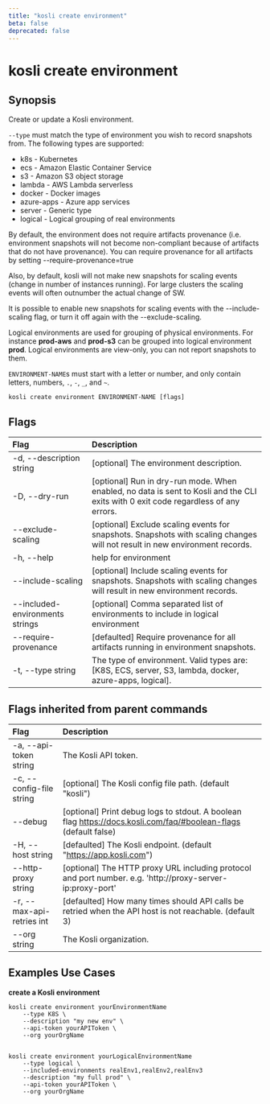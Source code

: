 ```yaml
---
title: "kosli create environment"
beta: false
deprecated: false
---
```


# kosli create environment

## Synopsis

Create or update a Kosli environment.

``--type`` must match the type of environment you wish to record snapshots from.
The following types are supported:
  - k8s        - Kubernetes
  - ecs        - Amazon Elastic Container Service
  - s3         - Amazon S3 object storage
  - lambda     - AWS Lambda serverless
  - docker     - Docker images
  - azure-apps - Azure app services
  - server     - Generic type
  - logical    - Logical grouping of real environments

By default, the environment does not require artifacts provenance (i.e. environment snapshots will not 
become non-compliant because of artifacts that do not have provenance). You can require provenance for all artifacts
by setting --require-provenance=true

Also, by default, kosli will not make new snapshots for scaling events (change in number of instances running).
For large clusters the scaling events will often outnumber the actual change of SW.

It is possible to enable new snapshots for scaling events with the --include-scaling flag, or turn
it off again with the --exclude-scaling.

Logical environments are used for grouping of physical environments. For instance **prod-aws** and **prod-s3** can
be grouped into logical environment **prod**. Logical environments are view-only, you can not report snapshots
to them.

`ENVIRONMENT-NAME`s must start with a letter or number, and only contain letters, numbers, `.`, `-`, `_`, and `~`.


```shell
kosli create environment ENVIRONMENT-NAME [flags]
```

## Flags
| Flag | Description |
| :--- | :--- |
|    -d, --description string  |  [optional] The environment description.  |
|    -D, --dry-run  |  [optional] Run in dry-run mode. When enabled, no data is sent to Kosli and the CLI exits with 0 exit code regardless of any errors.  |
|        --exclude-scaling  |  [optional] Exclude scaling events for snapshots. Snapshots with scaling changes will not result in new environment records.  |
|    -h, --help  |  help for environment  |
|        --include-scaling  |  [optional] Include scaling events for snapshots. Snapshots with scaling changes will result in new environment records.  |
|        --included-environments strings  |  [optional] Comma separated list of environments to include in logical environment  |
|        --require-provenance  |  [defaulted] Require provenance for all artifacts running in environment snapshots.  |
|    -t, --type string  |  The type of environment. Valid types are: [K8S, ECS, server, S3, lambda, docker, azure-apps, logical].  |


## Flags inherited from parent commands
| Flag | Description |
| :--- | :--- |
|    -a, --api-token string  |  The Kosli API token.  |
|    -c, --config-file string  |  [optional] The Kosli config file path. (default "kosli")  |
|        --debug  |  [optional] Print debug logs to stdout. A boolean flag https://docs.kosli.com/faq/#boolean-flags (default false)  |
|    -H, --host string  |  [defaulted] The Kosli endpoint. (default "https://app.kosli.com")  |
|        --http-proxy string  |  [optional] The HTTP proxy URL including protocol and port number. e.g. 'http://proxy-server-ip:proxy-port'  |
|    -r, --max-api-retries int  |  [defaulted] How many times should API calls be retried when the API host is not reachable. (default 3)  |
|        --org string  |  The Kosli organization.  |


## Examples Use Cases

**create a Kosli environment**

```shell
kosli create environment yourEnvironmentName
	--type K8S \
	--description "my new env" \
	--api-token yourAPIToken \
	--org yourOrgName 


kosli create environment yourLogicalEnvironmentName
	--type logical \
	--included-environments realEnv1,realEnv2,realEnv3
	--description "my full prod" \	
	--api-token yourAPIToken \
	--org yourOrgName
```

